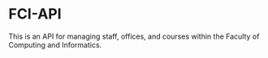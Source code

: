 # FCI-API
This is an API for managing staff, offices, and courses within the Faculty of Computing and Informatics.
